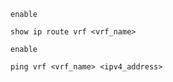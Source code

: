
```Cisco IOS
enable

show ip route vrf <vrf_name>
```

```Cisco IOS
enable

ping vrf <vrf_name> <ipv4_address>
```
